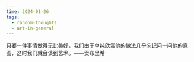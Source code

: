 ```yaml
---
time: 2024-01-26
tags:
  - random-thoughts
  - art-in-general
---
```

 只要一件事情做得无比美好，我们由于单纯欣赏他的做法几乎忘记问一问他的意图，这时我们就会谈到艺术。——贡布里希